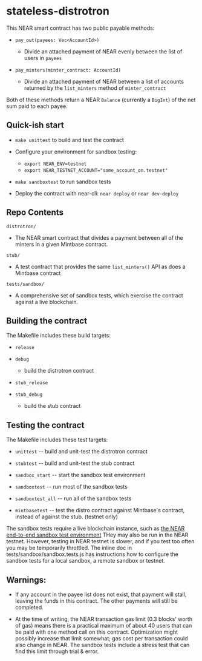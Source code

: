 # stateless-distrotron
This NEAR smart contract has two public payable methods:

* `pay_out(payees: Vec<AccountId>)`
  * Divide an attached payment of NEAR evenly between the list of users in `payees`

* `pay_minters(minter_contract: AccountId)`
  * Divide an attached payment of NEAR between a list of accounts returned by the `list_minters` method of `minter_contract`

Both of these methods return a NEAR `Balance` (currently a `BigInt`) of the net sum paid to each payee.

## Quick-ish start

* `make unittest` to build and test the contract

* Configure your environment for sandbox testing:
  * `export NEAR_ENV=testnet`
  * `export NEAR_TESTNET_ACCOUNT="some_account_on.testnet"`

* `make sandboxtest` to run sandbox tests

* Deploy the contract with near-cli: `near deploy` or `near dev-deploy`

## Repo Contents

`distrotron/`
  - The NEAR smart contract that divides a payment between all of the minters in a given Mintbase contract.

`stub/`
  - A test contract that provides the same `list_minters()` API as does a Mintbase contract

`tests/sandbox/`
  - A comprehensive set of sandbox tests, which exercise the contract against a live blockchain.

## Building the contract

The Makefile includes these build targets:

* `release`
* `debug`
  * build the distrotron contract
  
* `stub_release`
* `stub_debug`
  * build the stub contract

## Testing the contract

The Makefile includes these test targets:

* `unittest` -- build and unit-test the distrotron contract
* `stubtest` -- build and unit-test the stub contract

* `sandbox_start` -- start the sandbox test environment
* `sandboxtest` -- run most of the sandbox tests
* `sandboxtest_all` -- run all of the sandbox tests
* `mintbasetest` -- test the distro contract against Mintbase's contract, instead of against the stub.  (testnet only)

The sandbox tests require a live blockchain instance, such as [the NEAR end-to-end sandbox test environment](https://docs.near.org/docs/develop/contracts/sandbox)
THey may also be run in the NEAR testnet.  However, testing in NEAR testnet is slower, and if you test too often you may be temporarily throttled.
The inline doc in tests/sandbox/sandbox.tests.js has instructions how to configure the sandbox tests for a local sandbox, a remote sandbox or testnet.

## Warnings:

* If any account in the payee list does not exist, that payment will stall, leaving the funds in this contract.  The other payments will still be completed.

* At the time of writing, the NEAR transaction gas limit (0.3 blocks' worth of gas) means there is a practical maximum of about 40 users that can be paid with one method call on this contract.  Optimization might possibly increase that limit somewhat; gas cost per transaction could also change in NEAR.  The sandbox tests include a stress test that can find this limit through trial & error.
